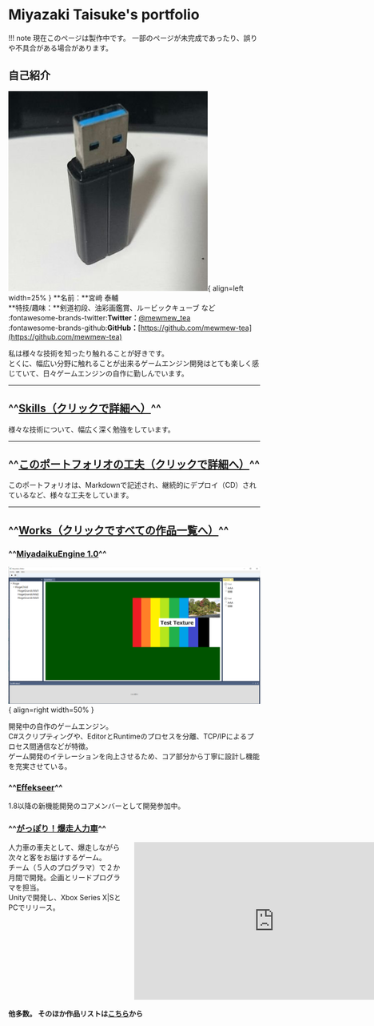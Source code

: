 # Miyazaki Taisuke's portfolio

!!! note
    現在このページは製作中です。
    一部のページが未完成であったり、誤りや不具合がある場合があります。

## **自己紹介**

![](./images/SNS_Icon.jpg){ align=left width=25% }
**名前：**宮﨑 泰輔    
**特技/趣味：**剣道初段、油彩画鑑賞、ルービックキューブ など  
:fontawesome-brands-twitter:**Twitter：**[@mewmew_tea](https://twitter.com/mewmew_tea)   
:fontawesome-brands-github:**GitHub：**[https://github.com/mewmew-tea](https://github.com/mewmew-tea)  

私は様々な技術を知ったり触れることが好きです。  
とくに、幅広い分野に触れることが出来るゲームエンジン開発はとても楽しく感じていて、日々ゲームエンジンの自作に勤しんでいます。  

 
--- 

## ^^**[Skills（クリックで詳細へ）](./skills.md)**^^

様々な技術について、幅広く深く勉強をしています。

---

## ^^**[このポートフォリオの工夫（クリックで詳細へ）](./skills.md)**^^

このポートフォリオは、Markdownで記述され、継続的にデプロイ（CD）されているなど、様々な工夫をしています。  

---

## ^^**[Works（クリックですべての作品一覧へ）](./works/overview.md)**^^

### ^^[MiyadaikuEngine 1.0](./works/MiyadaikuEngine1.0/overview.md)^^


![](./images/MiyadaikuEngine1.0.png){ align=right width=50% }

開発中の自作のゲームエンジン。  
C#スクリプティングや、EditorとRuntimeのプロセスを分離、TCP/IPによるプロセス間通信などが特徴。  
ゲーム開発のイテレーションを向上させるため、コア部分から丁寧に設計し機能を充実させている。

### ^^[Effekseer](./works/Effekseer/overview.md)^^
1.8以降の新機能開発のコアメンバーとして開発参加中。  

### ^^[がっぽり！爆走人力車](./works/jinrikisha.md)^^

<div style="width:100%; display:flex; box-sizing:border-box">
<div style="width:50%; padding-right:16px">
人力車の車夫として、爆走しながら次々と客をお届けするゲーム。<br>
チーム（５人のプログラマ）で２か月間で開発。企画とリードプログラマを担当。<br>
Unityで開発し、Xbox Series X|SとPCでリリース。<br>
</div>
<div style="width:50%">
<iframe width="560" height="315" src="https://www.youtube.com/embed/9TtBH1gOD1E" title="YouTube video player" frameborder="0" allow="accelerometer; autoplay; clipboard-write; encrypted-media; gyroscope; picture-in-picture" allowfullscreen></iframe>
</div>
</div>


**他多数。
そのほか作品リストは[こちら](./works/overview.md)から**

